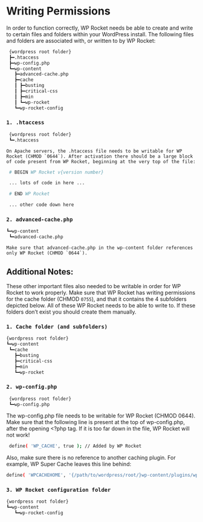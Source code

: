 # Writing Permissions
In order to function correctly, WP Rocket needs be able to create and write to certain files and folders within your WordPress install. The following files and folders are associated with, or written to by WP Rocket:
```bash
 {wordpress root folder}
 ┣━.htaccess
 ┣━wp-config.php
 ┗━wp-content
   ┣━advanced-cache.php
   ┣━cache
   ┃ ┣━busting
   ┃ ┣━critical-css
   ┃ ┣━min
   ┃ ┗━wp-rocket
   ┗━wp-rocket-config
```
### `1. .htaccess`
```bash
 {wordpress root folder}
 ┗━.htaccess
```
    On Apache servers, the .htaccess file needs to be writable for WP Rocket (CHMOD `0644`). After activation there should be a large block of code present from WP Rocket, beginning at the very top of the file:
```bash
 # BEGIN WP Rocket v{version number}

 ... lots of code in here ...

 # END WP Rocket

 ... other code down here

```
### `2. advanced-cache.php`
 ```bash
 ┗━wp-content
  ┗━advanced-cache.php
 ```
    Make sure that advanced-cache.php in the wp-content folder references only WP Rocket (CHMOD `0644`).

## Additional Notes:
 These other important files also needed to be writable in order for WP Rocket to work properly.
 Make sure that WP Rocket has writing permissions for the cache folder (CHMOD `0755`), and that it contains the 4 subfolders depicted below. All of these WP Rocket needs to be able to write to. If these folders don’t exist you should create them manually.

### `1. Cache folder (and subfolders)`
 ```bash
 {wordpress root folder}
┗━wp-content
  ┗━cache
    ┣━busting
    ┣━critical-css
    ┣━min
    ┗━wp-rocket
 ```

### `2. wp-config.php`
```bash
 {wordpress root folder}
 ┗━wp-config.php
```
 The wp-config.php file needs to be writable for WP Rocket (CHMOD 0644). Make sure that the following line is present at the top of wp-config.php, after the opening <?php tag. If it is too far down in the file, WP Rocket will not work!

 ```bash
  define( 'WP_CACHE', true ); // Added by WP Rocket
 ```

 Also, make sure there is no reference to another caching plugin. For example, WP Super Cache leaves this line behind:

 ```bash
 define( 'WPCACHEHOME', '{/path/to/wordpress/root/}wp-content/plugins/wp-super-cache/' ); //Added by WP-Cache Manager
 ```

### `3. WP Rocket configuration folder`
 ```bash
 {wordpress root folder}
 ┗━wp-content
    ┗━wp-rocket-config
 ```